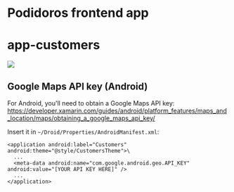 
# Podidoros frontend app

# app-customers
<img src="https://github.com/ahpushkin/pomidoros.front/tree/master/Screenshots/example.png" />

## Google Maps API key (Android)
For Android, you'll need to obtain a Google Maps API key:
https://developer.xamarin.com/guides/android/platform_features/maps_and_location/maps/obtaining_a_google_maps_api_key/

Insert it in `~/Droid/Properties/AndroidManifest.xml`:

    <application android:label="Customers" android:theme="@style/CustomersTheme">\
      ...
      <meta-data android:name="com.google.android.geo.API_KEY" android:value="[YOUR API KEY HERE]" />
      ...
    </application>
